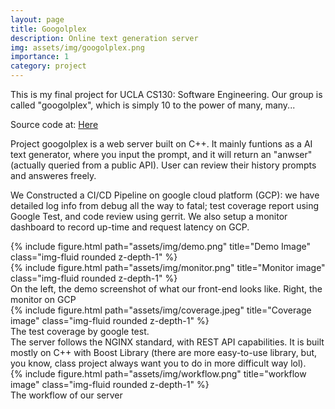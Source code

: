```yaml
---
layout: page
title: Googolplex
description: Online text generation server
img: assets/img/googolplex.png
importance: 1
category: project
---
```

This is my final project for UCLA CS130: Software Engineering. Our group is called "googolplex", which is simply 10 to the power of many, many...

Source code at: <a href="https://github.com/Dadaism6/UCLA-CS130-Googolplex"> Here </a>

Project googolplex is a web server built on C++. It mainly funtions as a AI text generator, where you input the prompt, and it will return an "anwser" (actually queried from a public API). User can review their history prompts and answeres freely. 


We Constructed a CI/CD Pipeline on google cloud platform (GCP): we have detailed log info from debug all the way to fatal; test coverage report using Google Test, and code review using gerrit. We also setup a monitor dashboard to record up-time and request latency on GCP.

<div class="row">
    <div class="col-sm mt-3 mt-md-0">
        {% include figure.html path="assets/img/demo.png" title="Demo Image" class="img-fluid rounded z-depth-1" %}
    </div>
    <div class="col-sm mt-3 mt-md-0">
        {% include figure.html path="assets/img/monitor.png" title="Monitor image" class="img-fluid rounded z-depth-1" %}
    </div>
</div>
<div class="caption">
     On the left, the demo screenshot of what our front-end looks like. Right, the monitor on GCP
</div>
<div class="row">
    <div class="col-sm mt-3 mt-md-0">
        {% include figure.html path="assets/img/coverage.jpeg" title="Coverage image" class="img-fluid rounded z-depth-1" %}
    </div>
</div>
<div class="caption">
    The test coverage by google test.
</div>
The server follows the NGINX standard, with REST API capabilities. It is built mostly on C++ with Boost Library (there are more easy-to-use library, but, you know, class project always want you to do in more difficult way lol).

<div class="row">
    <div class="col-sm mt-3 mt-md-0">
        {% include figure.html path="assets/img/workflow.png" title="workflow image" class="img-fluid rounded z-depth-1" %}
    </div>
</div>
<div class="caption">
    The workflow of our server
</div>